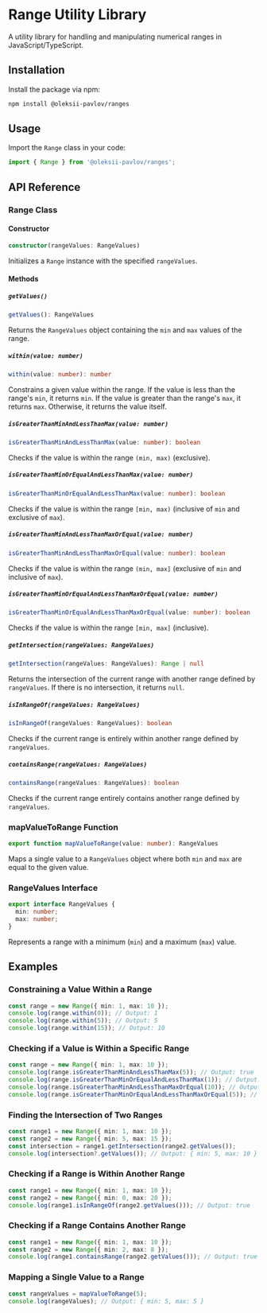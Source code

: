 # Range Utility Library

A utility library for handling and manipulating numerical ranges in JavaScript/TypeScript.

## Installation

Install the package via npm:

```bash
npm install @oleksii-pavlov/ranges
```

## Usage

Import the `Range` class in your code:

```typescript
import { Range } from '@oleksii-pavlov/ranges';
```

## API Reference

### Range Class

#### Constructor

```typescript
constructor(rangeValues: RangeValues)
```

Initializes a `Range` instance with the specified `rangeValues`.

#### Methods

##### `getValues()`

```typescript
getValues(): RangeValues
```

Returns the `RangeValues` object containing the `min` and `max` values of the range.

##### `within(value: number)`

```typescript
within(value: number): number
```

Constrains a given value within the range. If the value is less than the range's `min`, it returns `min`. If the value is greater than the range's `max`, it returns `max`. Otherwise, it returns the value itself.

##### `isGreaterThanMinAndLessThanMax(value: number)`

```typescript
isGreaterThanMinAndLessThanMax(value: number): boolean
```

Checks if the value is within the range `(min, max)` (exclusive).

##### `isGreaterThanMinOrEqualAndLessThanMax(value: number)`

```typescript
isGreaterThanMinOrEqualAndLessThanMax(value: number): boolean
```

Checks if the value is within the range `[min, max)` (inclusive of `min` and exclusive of `max`).

##### `isGreaterThanMinAndLessThanMaxOrEqual(value: number)`

```typescript
isGreaterThanMinAndLessThanMaxOrEqual(value: number): boolean
```

Checks if the value is within the range `(min, max]` (exclusive of `min` and inclusive of `max`).

##### `isGreaterThanMinOrEqualAndLessThanMaxOrEqual(value: number)`

```typescript
isGreaterThanMinOrEqualAndLessThanMaxOrEqual(value: number): boolean
```

Checks if the value is within the range `[min, max]` (inclusive).

##### `getIntersection(rangeValues: RangeValues)`

```typescript
getIntersection(rangeValues: RangeValues): Range | null
```

Returns the intersection of the current range with another range defined by `rangeValues`. If there is no intersection, it returns `null`.

##### `isInRangeOf(rangeValues: RangeValues)`

```typescript
isInRangeOf(rangeValues: RangeValues): boolean
```

Checks if the current range is entirely within another range defined by `rangeValues`.

##### `containsRange(rangeValues: RangeValues)`

```typescript
containsRange(rangeValues: RangeValues): boolean
```

Checks if the current range entirely contains another range defined by `rangeValues`.

### mapValueToRange Function

```typescript
export function mapValueToRange(value: number): RangeValues
```

Maps a single value to a `RangeValues` object where both `min` and `max` are equal to the given value.

### RangeValues Interface

```typescript
export interface RangeValues {
  min: number;
  max: number;
}
```

Represents a range with a minimum (`min`) and a maximum (`max`) value.

## Examples

### Constraining a Value Within a Range

```typescript
const range = new Range({ min: 1, max: 10 });
console.log(range.within(0)); // Output: 1
console.log(range.within(5)); // Output: 5
console.log(range.within(15)); // Output: 10
```

### Checking if a Value is Within a Specific Range

```typescript
const range = new Range({ min: 1, max: 10 });
console.log(range.isGreaterThanMinAndLessThanMax(5)); // Output: true
console.log(range.isGreaterThanMinOrEqualAndLessThanMax(1)); // Output: true
console.log(range.isGreaterThanMinAndLessThanMaxOrEqual(10)); // Output: true
console.log(range.isGreaterThanMinOrEqualAndLessThanMaxOrEqual(5)); // Output: true
```

### Finding the Intersection of Two Ranges

```typescript
const range1 = new Range({ min: 1, max: 10 });
const range2 = new Range({ min: 5, max: 15 });
const intersection = range1.getIntersection(range2.getValues());
console.log(intersection?.getValues()); // Output: { min: 5, max: 10 }
```

### Checking if a Range is Within Another Range

```typescript
const range1 = new Range({ min: 1, max: 10 });
const range2 = new Range({ min: 0, max: 20 });
console.log(range1.isInRangeOf(range2.getValues())); // Output: true
```

### Checking if a Range Contains Another Range

```typescript
const range1 = new Range({ min: 1, max: 10 });
const range2 = new Range({ min: 2, max: 8 });
console.log(range1.containsRange(range2.getValues())); // Output: true
```

### Mapping a Single Value to a Range

```typescript
const rangeValues = mapValueToRange(5);
console.log(rangeValues); // Output: { min: 5, max: 5 }
```
